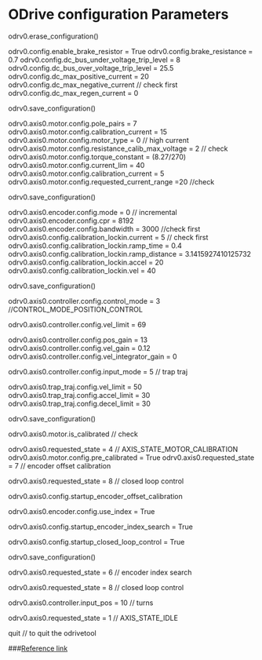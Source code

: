  # ODrive configuration Parameters
odrv0.erase_configuration()

odrv0.config.enable_brake_resistor = True
odrv0.config.brake_resistance = 0.7
odrv0.config.dc_bus_under_voltage_trip_level = 8
odrv0.config.dc_bus_over_voltage_trip_level = 25.5
odrv0.config.dc_max_positive_current = 20
odrv0.config.dc_max_negative_current // check first
odrv0.config.dc_max_regen_current = 0



odrv0.save_configuration()



 odrv0.axis0.motor.config.pole_pairs = 7
 odrv0.axis0.motor.config.calibration_current = 15
 odrv0.axis0.motor.config.motor_type = 0	// high current
 odrv0.axis0.motor.config.resistance_calib_max_voltage = 2 // check
 odrv0.axis0.motor.config.torque_constant = (8.27/270)
 odrv0.axis0.motor.config.current_lim = 40
 odrv0.axis0.motor.config.calibration_current = 5
 odrv0.axis0.motor.config.requested_current_range =20 //check



odrv0.save_configuration()



 odrv0.axis0.encoder.config.mode = 0 // incremental
odrv0.axis0.encoder.config.cpr = 8192
odrv0.axis0.encoder.config.bandwidth = 3000 //check first
odrv0.axis0.config.calibration_lockin.current = 5 // check first
odrv0.axis0.config.calibration_lockin.ramp_time = 0.4 
odrv0.axis0.config.calibration_lockin.ramp_distance = 3.1415927410125732 
odrv0.axis0.config.calibration_lockin.accel = 20 
odrv0.axis0.config.calibration_lockin.vel = 40



odrv0.save_configuration()




 odrv0.axis0.controller.config.control_mode = 3  //CONTROL_MODE_POSITION_CONTROL

 odrv0.axis0.controller.config.vel_limit = 69

 odrv0.axis0.controller.config.pos_gain = 13
 odrv0.axis0.controller.config.vel_gain = 0.12
 odrv0.axis0.controller.config.vel_integrator_gain = 0


 odrv0.axis0.controller.config.input_mode = 5 // trap traj

odrv0.axis0.trap_traj.config.vel_limit = 50
odrv0.axis0.trap_traj.config.accel_limit = 30
odrv0.axis0.trap_traj.config.decel_limit = 30



odrv0.save_configuration()



odrv0.axis0.motor.is_calibrated  // check

odrv0.axis0.requested_state = 4 // AXIS_STATE_MOTOR_CALIBRATION
odrv0.axis0.motor.config.pre_calibrated = True
odrv0.axis0.requested_state = 7 // encoder offset calibration

odrv0.axis0.requested_state = 8 // closed loop control

odrv0.axis0.config.startup_encoder_offset_calibration

odrv0.axis0.encoder.config.use_index = True

odrv0.axis0.config.startup_encoder_index_search = True

odrv0.axis0.config.startup_closed_loop_control = True



odrv0.save_configuration()



odrv0.axis0.requested_state = 6 // encoder index search

odrv0.axis0.requested_state = 8 // closed loop control

odrv0.axis0.controller.input_pos = 10 // turns

odrv0.axis0.requested_state = 1 // AXIS_STATE_IDLE

quit // to quit the odrivetool





###[Reference link](https://www.youtube.com/watch?v=K4QkISL9Rqo)





